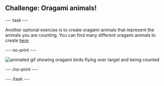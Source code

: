 ## Challenge: Oragami animals!

--- task ---

Another optional exercise is to create oragami animals that represent the animals you are counting. You can find many different oragami animals to create [here](http://rpf.io/oragami)

--- no-print ---

![animated gif showing oragami birds flying over target and being counted](images/oragami-count.gif)

--- /no-print ---

--- /task ---
